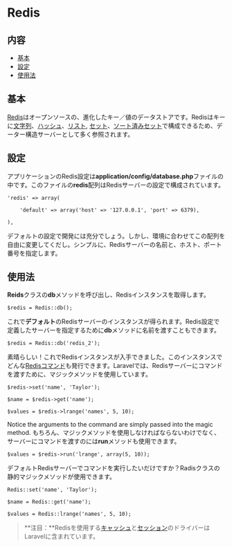 # Redis

## 内容

- [基本](#the-basics)
- [設定](#config)
- [使用法](#usage)

<a name="the-basics"></a>
## 基本

[Redis](http://redis.io)はオープンソースの、進化したキー／値のデータストアです。Redisはキーに[文字列](http://redis.shibu.jp/commandreference/strings.html)、[ハッシュ](http://redis.shibu.jp/commandreference/hashes.html)、[リスト](http://redis.shibu.jp/commandreference/lists.html), [セット](http://redis.shibu.jp/commandreference/sets.html)、[ソート済みセット](http://redis.shibu.jp/commandreference/sortedsets.html)で構成できるため、データー構造サーバーとして多く参照されます。

<a name="config"></a>
## 設定

アプリケーションのRedis設定は**application/config/database.php**ファイルの中です。このファイルの**redis**配列はRedisサーバーの設定で構成されています。

	'redis' => array(

		'default' => array('host' => '127.0.0.1', 'port' => 6379),

	),

デフォルトの設定で開発には充分でしょう。しかし、環境に合わせてこの配列を自由に変更してくだし。シンプルに、Redisサーバーの名前と、ホスト、ポート番号を指定します。

<a name="usage"></a>
## 使用法

**Reids**クラスの**db**メソッドを呼び出し、Redisインスタンスを取得します。

	$redis = Redis::db();

これで**デフォルト**のRedisサーバーのインスタンスが得られます。Redis設定で定義したサーバーを指定するために**db**メソッドに名前を渡すこともできます。

	$redis = Redis::db('redis_2');

素晴らしい！これでRedisインスタンスが入手できました。このインスタンスでどんな[Redisコマンド](http://redis.io/commands)も発行できます。Laravelでは、Redisサーバーにコマンドを渡すために、マジックメソッドを使用しています。

	$redis->set('name', 'Taylor');

	$name = $redis->get('name');

	$values = $redis->lrange('names', 5, 10);

Notice the arguments to the command are simply passed into the magic method. もちろん、マジックメソッドを使用しなければならないわけでなく、サーバーにコマンドを渡すのには**run**メソッドも使用できます。

	$values = $redis->run('lrange', array(5, 10));

デフォルトRedisサーバーでコマンドを実行したいだけですか？Radisクラスの静的マジックメソッドが使用できます。

	Redis::set('name', 'Taylor');

	$name = Redis::get('name');

	$values = Redis::lrange('names', 5, 10);

> **注目：**Redisを使用する[キャッシュ](/docs/cache/config#redis)と[セッション](docs/session/config#redis)のドライバーはLaravelに含まれています。